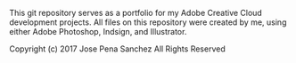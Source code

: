 This git repository serves as a portfolio for my Adobe Creative Cloud development projects. All files on this repository were created by me, using either Adobe Photoshop, Indsign, and Illustrator.

Copyright (c) 2017 Jose Pena Sanchez 
All Rights Reserved
